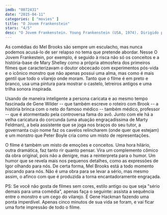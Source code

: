 ```yaml
---
imdb: "0072431"
date: "2015-04-11"
categories: [ "movies" ]
title: "O Jovem Frankenstein"
stars: "4/5"
desc: "O Jovem Frankenstein. Young Frankenstein (USA, 1974). Dirigido por Mel Brooks. Escrito por Gene Wilder, Mel Brooks, Mary Shelley. Com Gene Wilder, Peter Boyle, Marty Feldman, Madeline Kahn, Cloris Leachman, Teri Garr, Kenneth Mars, Richard Haydn, Liam Dunn."
---
```

As comédias do Mel Brooks são sempre um esculacho, mas nunca podemos acusá-lo de ser relapso no tema que pretende abordar. Nesse O Jovem Frankestein, por exemplo, é seguido à risca não só os conceitos e a história-base de Mary Shelley como a própria atmosfera dos primeiros filmes que caracterizavam o doutor obcecado com experimentos pós-vida e o icônico monstro que não apenas possui uma alma, mas como é mais gentil que todo o vilarejo onde moram. Tanto que o filme é em preto e branco, usa uma pintura para mostrar o castelo, letreiros antigos e uma trilha sonora inspirada.

Usando de maneira inteligente a persona caricata e ao mesmo tempo fascinada de Gene Wilder -- que também escreve o roteiro com Brook -- a história brinca com o neto do famoso médico -- também médico, professor -- que é atormentado pela controversa fama do avô. Junto com ele há a velha caricatura do corcunda (uma atuação engraçadíssima de Marty Feldman), a bela assistente que se joga nos braços do seu tutor, a governanta cujo nome faz os cavelos relincharem (onde quer que estejam) e um monstro que Peter Boyle cria como um misto de representações.

O filme é também um misto de emoções e conceitos. Uma hora hilário, outra dramática, faz tanto rir quanto pensar. Vira um complemento cômico da obra original, pois não a denigre, mas a reinterpreta para o humor. Um humor que se revela mais nos pequenos detalhes, como as expressões de Igor olhando para nós. De certa forma, Mel Brooks está a todo momento piscando para nós. Não é uma obra para se levar a sério, mas mesmo assim, o afinco com que é produzida a torna encantadoramente engraçada.

PS: Se você não gosta de filmes sem cores, estilo antigo ou que seja "sério demais para uma comédia", apenas faça o seguinte: assista a sequência entre o monstro e um cego do vilarejo. É Gene Hackman fazendo uma ponta imperdível. Apenas cinco minutos de sua vida se foram, e vai ficar uma forte impressão de todo o filme.
